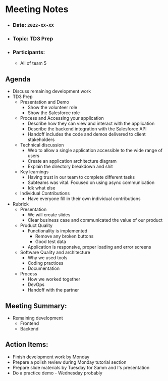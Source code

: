 # Meeting Notes

- ### Date: `2022-XX-XX`
- ### Topic: TD3 Prep
- ### Participants:
  - All of team 5

## Agenda

- Discuss remaining development work
- TD3 Prep
  - Presentation and Demo
    - Show the volunteer role
    - Show the Salesforce role
  - Process and Accessing your application
    - Describe how they can view and interact with the application
    - Describe the backend integration with the Salesforce API
    - Handoff includes the code and demos delivered to client stakeholders
  - Technical discussion
    - Web to allow a single application accessible to the wide range of users
    - Create an application architecture diagram
    - Explain the directory breakdown and shit
  - Key learnings
    - Having trust in our team to complete different tasks
    - Subteams was vital. Focused on using async communication
    - Idk what else
  - Individual Contributions
    - Have everyone fill in their own individual contributions
- Rubrick
  - Presentation
    - We will create slides
    - Clear business case and communicated the value of our product
  - Product Quality
    - Functionality is implemented
      - Remove any broken buttons
      - Good test data
    - Application is responsive, proper loading and error screens
  - Software Quality and architecture
    - Why we used tools
    - Coding practices
    - Documentation
  - Process
    - How we worked together
    - DevOps
    - Handoff with the partner

## Meeting Summary:

- Remaining development
  - Frontend
  - Backend

## Action Items:

- Finish development work by Monday
- Prepare a polish review during Monday tutorial section
- Prepare slide materials by Tuesday for Samm and I's presentation
- Do a practice demo - Wednesday probably
